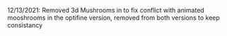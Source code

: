 12/13/2021: Removed 3d Mushrooms in to fix conflict with animated mooshrooms in the optifine version, removed from both versions to keep consistancy 
